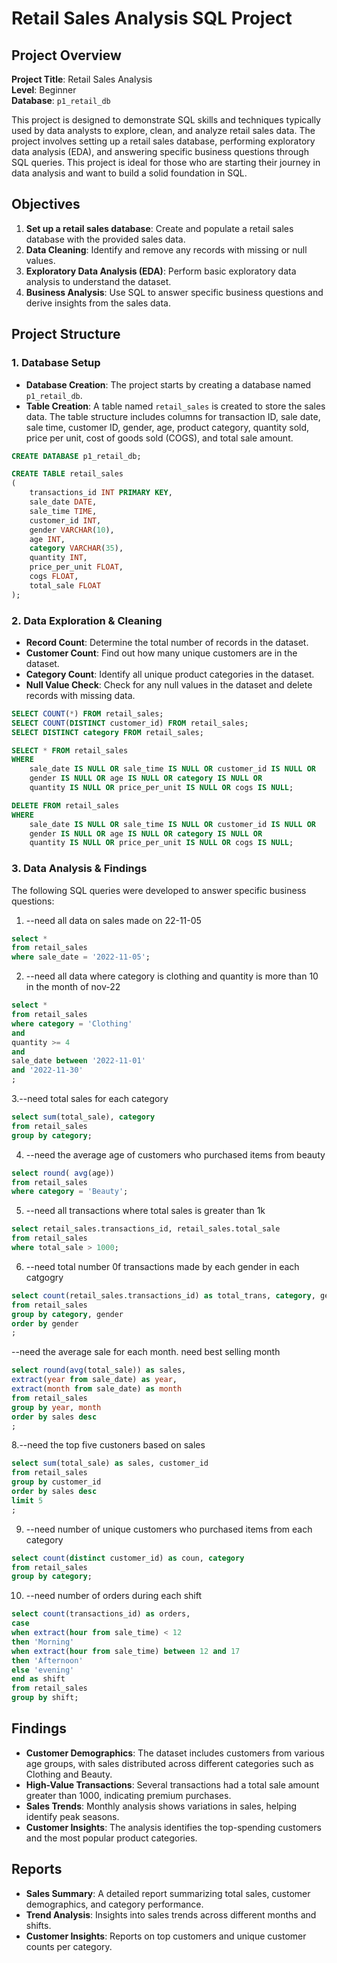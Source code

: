 # Retail Sales Analysis SQL Project

## Project Overview

**Project Title**: Retail Sales Analysis  
**Level**: Beginner  
**Database**: `p1_retail_db`

This project is designed to demonstrate SQL skills and techniques typically used by data analysts to explore, clean, and analyze retail sales data. The project involves setting up a retail sales database, performing exploratory data analysis (EDA), and answering specific business questions through SQL queries. This project is ideal for those who are starting their journey in data analysis and want to build a solid foundation in SQL.

## Objectives

1. **Set up a retail sales database**: Create and populate a retail sales database with the provided sales data.
2. **Data Cleaning**: Identify and remove any records with missing or null values.
3. **Exploratory Data Analysis (EDA)**: Perform basic exploratory data analysis to understand the dataset.
4. **Business Analysis**: Use SQL to answer specific business questions and derive insights from the sales data.

## Project Structure

### 1. Database Setup

- **Database Creation**: The project starts by creating a database named `p1_retail_db`.
- **Table Creation**: A table named `retail_sales` is created to store the sales data. The table structure includes columns for transaction ID, sale date, sale time, customer ID, gender, age, product category, quantity sold, price per unit, cost of goods sold (COGS), and total sale amount.

```sql
CREATE DATABASE p1_retail_db;

CREATE TABLE retail_sales
(
    transactions_id INT PRIMARY KEY,
    sale_date DATE,	
    sale_time TIME,
    customer_id INT,	
    gender VARCHAR(10),
    age INT,
    category VARCHAR(35),
    quantity INT,
    price_per_unit FLOAT,	
    cogs FLOAT,
    total_sale FLOAT
);
```

### 2. Data Exploration & Cleaning

- **Record Count**: Determine the total number of records in the dataset.
- **Customer Count**: Find out how many unique customers are in the dataset.
- **Category Count**: Identify all unique product categories in the dataset.
- **Null Value Check**: Check for any null values in the dataset and delete records with missing data.

```sql
SELECT COUNT(*) FROM retail_sales;
SELECT COUNT(DISTINCT customer_id) FROM retail_sales;
SELECT DISTINCT category FROM retail_sales;

SELECT * FROM retail_sales
WHERE 
    sale_date IS NULL OR sale_time IS NULL OR customer_id IS NULL OR 
    gender IS NULL OR age IS NULL OR category IS NULL OR 
    quantity IS NULL OR price_per_unit IS NULL OR cogs IS NULL;

DELETE FROM retail_sales
WHERE 
    sale_date IS NULL OR sale_time IS NULL OR customer_id IS NULL OR 
    gender IS NULL OR age IS NULL OR category IS NULL OR 
    quantity IS NULL OR price_per_unit IS NULL OR cogs IS NULL;
```

### 3. Data Analysis & Findings

The following SQL queries were developed to answer specific business questions:

1. --need all data on sales made on 22-11-05
```sql
select *
from retail_sales
where sale_date = '2022-11-05';
```

2. --need all data where category is clothing and quantity is more than 10 in the month of nov-22

```sql
select *
from retail_sales
where category = 'Clothing'
and
quantity >= 4
and
sale_date between '2022-11-01' 
and '2022-11-30'
;

```

3.--need total sales for each category
```sql
select sum(total_sale), category
from retail_sales
group by category;
```

4. --need the average age of customers who purchased items from beauty
```sql
select round( avg(age))
from retail_sales
where category = 'Beauty';
```

5. --need all transactions where total sales is greater than 1k
```sql
select retail_sales.transactions_id, retail_sales.total_sale
from retail_sales
where total_sale > 1000;
```

6. --need total number 0f transactions made by each gender in each catgogry
```sql
select count(retail_sales.transactions_id) as total_trans, category, gender
from retail_sales
group by category, gender
order by gender
;
```

--need the average sale for each month. need best selling month
```sql
select round(avg(total_sale)) as sales, 
extract(year from sale_date) as year,
extract(month from sale_date) as month
from retail_sales
group by year, month
order by sales desc
;

```

8.--need the top five custoners based on sales
```sql
select sum(total_sale) as sales, customer_id
from retail_sales
group by customer_id
order by sales desc
limit 5
;
```

9. --need number of unique customers who purchased items from each category
```sql
select count(distinct customer_id) as coun, category
from retail_sales
group by category;
```

10. --need number of orders during each shift
```sql
select count(transactions_id) as orders,
case 
when extract(hour from sale_time) < 12
then 'Morning'
when extract(hour from sale_time) between 12 and 17
then 'Afternoon'
else 'evening'
end as shift
from retail_sales
group by shift;
```

## Findings

- **Customer Demographics**: The dataset includes customers from various age groups, with sales distributed across different categories such as Clothing and Beauty.
- **High-Value Transactions**: Several transactions had a total sale amount greater than 1000, indicating premium purchases.
- **Sales Trends**: Monthly analysis shows variations in sales, helping identify peak seasons.
- **Customer Insights**: The analysis identifies the top-spending customers and the most popular product categories.

## Reports

- **Sales Summary**: A detailed report summarizing total sales, customer demographics, and category performance.
- **Trend Analysis**: Insights into sales trends across different months and shifts.
- **Customer Insights**: Reports on top customers and unique customer counts per category.



